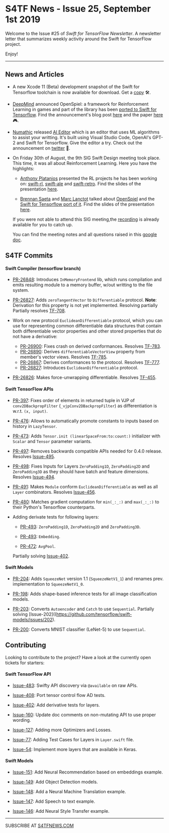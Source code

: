 S4TF News - Issue 25, September 1st 2019
===================

Welcome to the Issue #25 of *Swift for TensorFlow Newsletter*. A newsletter letter that summarizes weekly activity around the Swift for TensorFlow project.

Enjoy!

---

## News and Articles

* A new Xcode 11 (Beta) development snapshot of the Swift for Tensorflow toolchain is now available for download. Get a [copy](https://github.com/tensorflow/swift/blob/master/Installation.md#development-snapshots) 🛠.

* [DeepMind](https://deepmind.com) announced OpenSpiel: a framework for Reinforcement Learning in games and part of the library has been [ported to Swift for Tensorflow](https://github.com/deepmind/open_spiel/tree/master/swift). Find the announcement's blog post [here](https://deepmind.com/research/open-source/openspiel) and the paper [here](https://arxiv.org/pdf/1908.09453.pdf) 🎮.

* [Numathic](https://twitter.com/numathic) released [AI Editor](https://apps.apple.com/ca/app/ai-editor/id1469478081) which is an editor that uses ML algorithms to assist your writting. It's built using Visual Studio Code, OpenAI's GPT-2 and Swift for Tensorflow. Give the editor a try. Check out the announcement on [twitter](https://twitter.com/numathic/status/1166881024195928064) 📝.

* On Friday 30th of August, the 9th SIG Swift Design meeting took place. This time, it was all about Reinforcement Learning. Here you have the highlights:

    * [Anthony Platanios](https://twitter.com/eaplatanios) presented the RL projects he has been working on: [swift-rl](https://github.com/eaplatanios/swift-rl), [swift-ale](https://github.com/eaplatanios/swift-ale) and [swift-retro](https://github.com/eaplatanios/swift-retro). Find the slides of the presentation [here](https://drive.google.com/file/d/1MvElxjvyd7VoFdGoGt5KYjUnRsLS89lL/view?usp=sharing).

    * [Brennan Saeta](https://twitter.com/bsaeta) and [Marc Lanctot](https://twitter.com/sharky6000) talked about [OpenSpiel](https://github.com/deepmind/open_spiel) and the [Swift for Tensorflow port of it](https://github.com/deepmind/open_spiel/tree/master/swift). Find the slides of the presentation [here](https://drive.google.com/file/d/1f-YKrqIR6iO3He0DmmUEwl406m6CkfZ7/view).

    If you were not able to attend this SIG meeting,the [recording](https://drive.google.com/file/d/1dRNcfwPVOG4oy50nI2dWSP1IIDbhVBen/view?usp=sharing) is already available for you to catch up.

    You can find the meeting notes and all questions raised in this [google doc](https://docs.google.com/document/d/1Fm56p5rV1t2Euh6WLtBFKGqI43ozC3EIjReyLk-LCLU/edit#heading=h.ybjihr2k1s4).


## S4TF Commits

#### Swift Compiler (tensorflow branch)

* [PR-26848](https://github.com/apple/swift/pull/26848): Introduces `InMemoryFrontend` lib, which runs compilation and emits resulting module to a memory buffer, w/out writting to the file system.

* [PR-26827](https://github.com/apple/swift/pull/26827): Adds `zeroTangentVector` to `Differentiable` protocol. **Note**: Derivation for this property is not yet implemented.  Resolving partially Partially resolves [TF-708](https://bugs.swift.org/browse/TF-708).

* Work on new protocol `EuclideanDifferentiable` protocol, which you can use for representing common differentiable data structures that contain both differentiable vector properties and other 
stored properties that do not have a derivative:

    * [PR-26900](https://github.com/apple/swift/pull/26900): Fixes crash on derived conformances. Resolves [TF-783](https://bugs.swift.org/browse/TF-783).
    * [PR-26890](https://github.com/apple/swift/pull/26890): Derives `differentiableVectorView` property from member's vector views. Resolves [TF-785](https://bugs.swift.org/browse/TF-785).
    * [PR-26867](https://github.com/apple/swift/pull/26867): Derives conformances to the protocol. Resolves [TF-777](https://bugs.swift.org/browse/TF-777).
    * [PR-26827](https://github.com/apple/swift/pull/26827): Introduces `EuclideanDifferentiable` protocol.

* [PR-26826](https://github.com/apple/swift/pull/26826): Makes force-unwrapping differentiable. Resolves [TF-455](https://bugs.swift.org/browse/TF-455).


#### Swift TensorFlow APIs

* [PR-397](https://github.com/tensorflow/swift-apis/pull/397): Fixes order of elements in returned tuple in VJP of `conv2DBackpropFilter` (`_vjpConv2DBackpropFilter`) as differentiation is w.r.t. `(x, input)`.

* [PR-476](https://github.com/tensorflow/swift-apis/pull/476): Allows to automatically promote constants to inputs based on history in `LazyTensor`.

* [PR-473](https://github.com/tensorflow/swift-apis/pull/473): Adds `Tensor.init (linearSpaceFrom:to:count:)` initializer with `Scalar` and `Tensor` parameter variants.

* [PR-497](https://github.com/tensorflow/swift-apis/pull/497): Removes backwards compatible APIs needed for 0.4.0 release. Resolves [Issue-495](https://github.com/tensorflow/swift-apis/issues/495).


* [PR-498](https://github.com/tensorflow/swift-apis/pull/498): Fixes Inputs for Layers  `ZeroPadding1D`, `ZeroPadding2D` and `ZeroPadding3D` as they should have batch and feature dimensions. Resolves [Issue-494](https://github.com/tensorflow/swift-apis/issues/494).


* [PR-491](https://github.com/tensorflow/swift-apis/pull/491): Makes `Module` conform `EuclideanDifferentiable` as well as all `Layer` combinators. Resolves [Issue-456](https://github.com/tensorflow/swift-apis/issues/456).


* [PR-480](https://github.com/tensorflow/swift-apis/pull/480): Matches gradient computation for `min(_:_:)` and `max(_:_:)` to their Python's Tensorflow counterparts.

* Adding derivate tests for following layers:

    * [PR-493](https://github.com/tensorflow/swift-apis/pull/493): `ZeroPadding1D`, `ZeroPadding2D` and `ZeroPadding3D`.

    * [PR-493](https://github.com/tensorflow/swift-apis/pull/493): `Embedding`.

    * [PR-472](https://github.com/tensorflow/swift-apis/pull/472): `AvgPool`.

    Partially solving [Issue-402](https://github.com/tensorflow/swift-apis/issues/402).


#### Swift Models

* [PR-204](https://github.com/tensorflow/swift-models/pull/204): Adds `SqueezeNet` version 1.1 (`SqueezeNetV1_1`) and renames prev. implementation to `SqueezeNetV1_0`.

* [PR-198](https://github.com/tensorflow/swift-models/pull/198): Adds shape-based inference tests for all image classification models.

* [PR-203](https://github.com/tensorflow/swift-models/pull/203): Converts `Autoencoder` and `Catch` to use `Sequential`. Partially solving [Issue-202]((https://github.com/tensorflow/swift-models/issues/202).

* [PR-200](https://github.com/tensorflow/swift-models/pull/200): Converts MNIST classifier (LeNet-5) to use `Sequential`.


## Contributing

Looking to contribute to the project? Have a look at the currently open tickets for starters:

#### Swift TensorFlow API

* [Issue-483](https://github.com/tensorflow/swift-apis/issues/483): Swifty API discovery via `@available` on raw APIs.

* [Issue-408](https://github.com/tensorflow/swift-apis/issues/408): Port tensor control flow AD tests.

* [Issue-402](https://github.com/tensorflow/swift-apis/issues/402): Add derivative tests for layers.

* [Issue-160](https://github.com/tensorflow/swift-apis/issues/160): Update doc comments on non-mutating API to use proper wording.

* [Issue-127](https://github.com/tensorflow/swift-apis/issues/127): Adding more Optimizers and Losses.

* [Issue-77](https://github.com/tensorflow/swift-apis/issues/77):  Adding Test Cases for Layers in `Layer.swift` file.

* [Issue-54](https://github.com/tensorflow/swift-apis/issues/54): Implement more layers that are available in Keras.

#### Swift Models

* [Issue-151](https://github.com/tensorflow/swift-models/issues/151): Add Neural Recommendation based on embeddings example.

* [Issue-149](https://github.com/tensorflow/swift-models/issues/149): Add Object Detection models. 

* [Issue-148](https://github.com/tensorflow/swift-models/issues/148): Add a Neural Machine Translation example. 

* [Issue-147](https://github.com/tensorflow/swift-models/issues/147): Add Speech to text example.

* [Issue-146](https://github.com/tensorflow/swift-models/issues/146): Add Neural Style Transfer example.

---

SUBSCRIBE AT [S4TFNEWS.COM](https://www.s4tfnews.com/)
